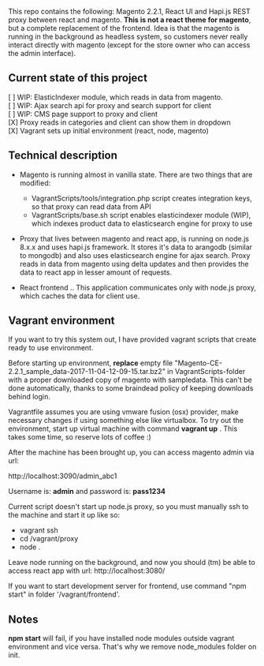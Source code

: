 This repo contains the following: Magento 2.2.1, React UI and Hapi.js REST proxy between react and magento. **This is not a react theme for magento**, but a complete replacement of the frontend. Idea is that the magento is running in the background as headless system, so customers never really interact directly with magento (except for the store owner who can access the admin interface).

## Current state of this project

[ ] WIP: ElasticIndexer module, which reads in data from magento.  
[ ] WIP: Ajax search api for proxy and search support for client  
[ ] WIP: CMS page support to proxy and client  
[X] Proxy reads in categories and client can show them in dropdown  
[X] Vagrant sets up initial environment (react, node, magento)  

## Technical description

* Magento is running almost in vanilla state. There are two things that are modified:
  * VagrantScripts/tools/integration.php script creates integration keys, so that proxy can read data from API
  * VagrantScripts/base.sh script enables elasticindexer module (WIP), which indexes product data to elasticsearch engine for proxy to use

* Proxy that lives between magento and react app, is running on node.js 8.x.x and uses hapi.js framework. It stores it's data to arangodb (similar to mongodb) and also uses elasticsearch engine for ajax search. Proxy reads in data from magento using delta updates and then provides the data to react app in lesser amount of requests.

* React frontend .. This application communicates only with node.js proxy, which caches the data for client use.

## Vagrant environment

If you want to try this system out, I have provided vagrant scripts that create ready to use environment.

Before starting up environment, **replace** empty file "Magento-CE-2.2.1_sample_data-2017-11-04-12-09-15.tar.bz2" in VagrantScripts-folder with a proper downloaded copy of magento with sampledata. This can't be done automatically, thanks to some braindead policy of keeping downloads behind login.

Vagrantfile assumes you are using vmware fusion (osx) provider, make necessary changes if using something else like virtualbox. To try out the environment, start up virtual machine with command **vagrant up** . This takes some time, so reserve lots of coffee :)

After the machine has been brought up, you can access magento admin via url:

http://localhost:3090/admin_abc1

Username is: **admin** and password is: **pass1234**

Current script doesn't start up node.js proxy, so you must manually ssh to the machine and start it up like so:

* vagrant ssh
* cd /vagrant/proxy
* node .

Leave node running on the background, and now you should (tm) be able to access react app with url: http://localhost:3080/

If you want to start development server for frontend, use command "npm start" in folder '/vagrant/frontend'.

## Notes

**npm start** will fail, if you have installed node modules outside vagrant environment and vice versa. That's why we remove node_modules folder on init.
